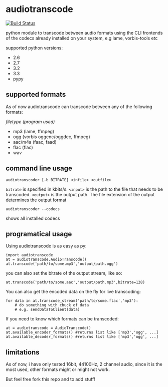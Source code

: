 audiotranscode
==============

[![Build Status](https://travis-ci.org/devsnd/python-audiotranscode.svg?branch=master)](https://travis-ci.org/devsnd/python-audiotranscode)

python module to transcode between audio formats using the CLI frontends of the codecs already installed on your system, e.g lame, vorbis-tools etc

supported python versions:
 - 2.6
 - 2.7
 - 3.2
 - 3.3
 - pypy


supported formats
-----------------

As of now audiotranscode can transcode between any of the following formats:

_filetype_ _(program used)_

 - mp3 (lame, ffmpeg)
 - ogg (vorbis oggenc/oggdec, ffmpeg)
 - aac/m4a (faac, faad)
 - flac (flac)
 - wav

command line usage
------------------

    audiotranscoder [-b BITRATE] <infile> <outfile>

```bitrate``` is specified in kbits/s.
```<input>``` is the path to the file that needs to be transcoded.
```<output>``` is the output path. The file extension of the output determines the output format

    audiotranscoder --codecs

shows all installed codecs


programatical usage
-------------------

Using audiotranscode is as easy as py:

    import audiotranscode
    at = audiotranscode.AudioTranscode()
    at.transcode('path/to/some.mp3','output/path.ogg')
    
you can also set the bitrate of the output stream, like so:

    at.transcode('path/to/some.aac','output/path.mp3',bitrate=128)
    
You can also get the encoded data on the fly for live transcoding:

    for data in at.transcode_stream('path/to/some.flac','mp3'):
        # do something with chuck of data
        # e.g. sendDataToClient(data)
        
If you need to know which formats can be transcoded:

    at = audiotranscode = AudioTranscode()
    at.available_encoder_formats() #returns list like ['mp3','ogg', ...]
    at.available_decoder_formats() #returns list like ['mp3','ogg', ...]
        
limitations
-----------

As of now, i have only tested 16bit, 44100Hz, 2 channel audio, since it is the most used, other formats might or might not work.

But feel free fork this repo and to add stuff!
